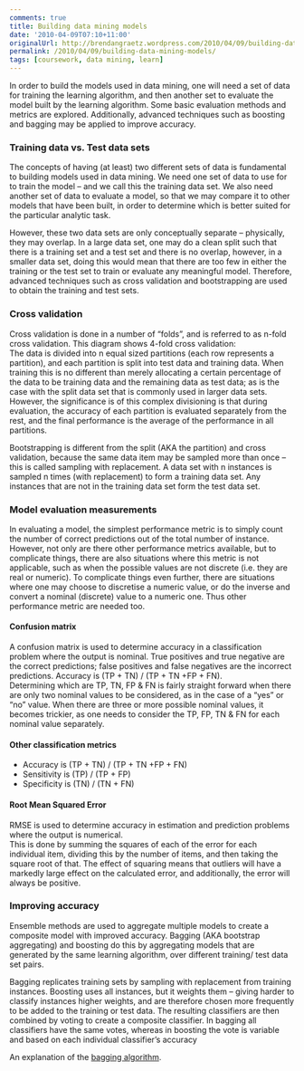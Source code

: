 ```yaml
---
comments: true
title: Building data mining models
date: '2010-04-09T07:10+11:00'
originalUrl: http://brendangraetz.wordpress.com/2010/04/09/building-data-mining-models/
permalink: /2010/04/09/building-data-mining-models/
tags: [coursework, data mining, learn]
---
```


<p>In order to build the models used in data mining, one will need a set of data for training the learning algorithm, and then another set to evaluate the model built by the learning algorithm. Some basic evaluation methods and metrics are explored. Additionally, advanced techniques such as boosting and bagging may be applied to improve accuracy.</p>
<h3>Training data vs. Test data sets</h3>
<p>The concepts of having (at least) two different sets of data is fundamental to building models used in data mining. We need one set of data to use for to train the model &#8211; and we call this the training data set. We also need another set of data to evaluate a model, so that we may compare it to other models that have been built, in order to determine which is better suited for the particular analytic task.</p>
<p>However, these two data sets are only conceptually separate – physically, they may overlap. In a large data set, one may do a clean split such that there is a training set and a test set and there is no overlap, however, in a smaller data set, doing this would mean that there are too few in either the training or the test set to train or evaluate any meaningful model. Therefore, advanced techniques such as cross validation and bootstrapping are used to obtain the training and test sets.</p>
<h3>Cross validation</h3>
<p>Cross validation is done in a number of &#8220;folds&#8221;, and is referred to as n-fold cross validation. This diagram shows 4-fold cross validation:<br />
<img src="https://brendangraetz.files.wordpress.com/2010/04/cross_validation_4fold.png?w=584" alt="" /><br />
The data is divided into n equal sized partitions (each row represents a partition), and each partition is split into test data and training data. When training this is no different than merely allocating a certain percentage of the data to be training data and the remaining data as test data; as is the case with the split data set that is commonly used in larger data sets. However, the significance is of this complex divisioning is that during evaluation, the accuracy of each partition is evaluated separately from the rest, and the final performance is the average of the performance in all partitions.</p>
<p>Bootstrapping is different from the split (AKA the partition) and cross validation, because the same data item may be sampled more than once – this is called sampling with replacement. A data set with n instances is sampled n times (with replacement) to form a training data set. Any instances that are not in the training data set form the test data set.</p>
<h3>Model evaluation measurements</h3>
<p>In evaluating a model, the simplest performance metric is to simply count the number of correct predictions out of the total number of instance. However, not only are there other performance metrics available, but to complicate things, there are also situations where this metric is not applicable, such as when the possible values are not discrete (i.e. they are real or numeric). To complicate things even further, there are situations where one may choose to discretise a numeric value, or do the inverse and convert a nominal (discrete) value to a numeric one. Thus other performance metric are needed too.</p>
<h4>Confusion matrix</h4>
<p>A confusion matrix is used to determine accuracy in a classification problem where the output is nominal. True positives and true negative are the correct predictions; false positives and false negatives are the incorrect predictions. Accuracy is (TP + TN) / (TP + TN +FP + FN).<br />
<img src="https://brendangraetz.files.wordpress.com/2010/04/confusion_matrix_2value.png?w=584" alt="" /><br />
Determining which are TP, TN, FP &amp; FN is fairly straight forward when there are only two nominal values to be considered, as in the case of a &#8220;yes&#8221; or &#8220;no&#8221; value. When there are three or more possible nominal values, it becomes trickier, as one needs to consider the TP, FP, TN &amp; FN for each nominal value separately.</p>
<h4>Other classification metrics</h4>
<ul>
<li>Accuracy is (TP + TN) / (TP + TN +FP + FN)</li>
<li>Sensitivity is (TP) / (TP + FP)</li>
<li>Specificity is (TN) / (TN + FN)</li>
</ul>
<h4>Root Mean Squared Error</h4>
<p>RMSE is used to determine accuracy in estimation and prediction problems where the output is numerical.<br />
<img src="https://brendangraetz.files.wordpress.com/2010/04/rms_error_formula.png?w=584" alt="" /><br />
This is done by summing the squares of each of the error for each individual item, dividing this by the number of items, and then taking the square root of that. The effect of squaring means that outliers will have a markedly large effect on the calculated error, and additionally, the error will always be positive.</p>
<h3>Improving accuracy</h3>
<p>Ensemble methods are used to aggregate multiple models to create a composite model with improved accuracy. Bagging (AKA bootstrap aggregating) and boosting do this by aggregating models that are generated by the same learning algorithm, over different training/ test data set pairs.</p>
<p>Bagging replicates training sets by sampling with replacement from training instances. Boosting uses all instances, but it weights them &#8211; giving harder to classify instances higher weights, and are therefore chosen more frequently to be added to the training or test data. The resulting classifiers are then combined by voting to create a composite classifier. In bagging all classifiers have the same votes, whereas in boosting the vote is variable and based on each individual classifier&#8217;s accuracy</p>
<p>An explanation of the <a title="Bootstrap aggregation (bagging) algorithm" href="http://www.comp.leeds.ac.uk/richardh/astro/index.html#par:Boosting-and-bagging:" target="_blank">bagging algorithm</a>.</p>

